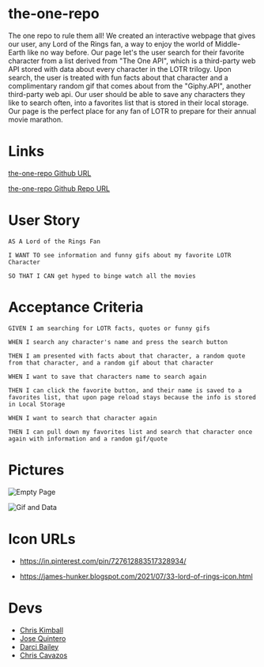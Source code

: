 # the-one-repo

The one repo to rule them all! We created an interactive webpage that gives our user, any Lord of the Rings fan, a way to enjoy the world of Middle-Earth like no way before. Our page let's the user search for their favorite character from a list derived from "The One API", which is a third-party web API stored with data about every character in the LOTR trilogy. Upon search, the user is treated with fun facts about that character and a complimentary random gif that comes about from the "Giphy.API", another third-party web api. Our user should be able to save any characters they like to search often, into a favorites list that is stored in their local storage. Our page is the perfect place for any fan of LOTR to prepare for their annual movie marathon.

# Links 

[the-one-repo Github URL](https://cavazosdotcom.github.io/the-one-repo/)

[the-one-repo Github Repo URL](https://github.com/cavazosdotcom/the-one-repo)


# User Story

```
AS A Lord of the Rings Fan

I WANT TO see information and funny gifs about my favorite LOTR Character

SO THAT I CAN get hyped to binge watch all the movies
```

# Acceptance Criteria

```
GIVEN I am searching for LOTR facts, quotes or funny gifs

WHEN I search any character's name and press the search button

THEN I am presented with facts about that character, a random quote from that character, and a random gif about that character

WHEN I want to save that characters name to search again

THEN I can click the favorite button, and their name is saved to a favorites list, that upon page reload stays because the info is stored in Local Storage

WHEN I want to search that character again

THEN I can pull down my favorites list and search that character once again with information and a random gif/quote
```

# Pictures

![Empty Page](assets/images/start.png)

![Gif and Data](assets/images/bottom.png)


# Icon URLs

- https://in.pinterest.com/pin/727612883517328934/

- https://james-hunker.blogspot.com/2021/07/33-lord-of-rings-icon.html

# Devs

- [Chris Kimball](https://github.com/chriskimball)
- [Jose Quintero](https://github.com/Tero15)
- [Darci Bailey](https://github.com/dbailey321)
- [Chris Cavazos](https://github.com/cavazosdotcom)